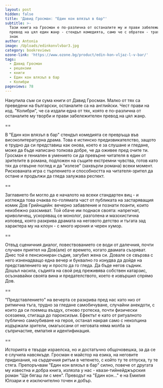 ```yaml
---
layout: post
hidden: false
title: 'Давид Гросман: "Един кон влязъл в бар"'
subtitle: >-
  Тази книга на Гросман е по-различна от останалите му и прави забележителен
  превод на цял един жанр - стендъп комедията, само че с обратен - трагичен -
  знак
author: Antonia
image: /Uploads/edinkonvlvbar3.jpg
category: bookreviews
ozone-link: 'https://www.ozone.bg/product/edin-kon-vljaz-l-v-bar/'
tags:
  - Давид Гросман
  - рецензии
  - книги
  - Един кон влязъл в бар
  - Колибри
pageviews: 78
---
```

Накупила съм си сума книги от Давид Гросман. Малко от тях са преведени на български, останалите са на английски. Чест прави на изд. "Колибри", че са издали една от тях, която е по-различна от останалите му творби и прави забележителен превод на цял жанр.

\==

В "Един кон влязъл в бар" стендъп комедията се превръща във високолитературна драма. Това е истинско предизвикателство, защото е трудно да си представиш как онова, което е за слушане и гледане, може да бъде написано толкова добре, че да оживее пред очите ти. Гросман е гениален в умението си да превърне читателя в един от зрителите в романа, подложен на същите екстремни чувства, готов като тях да отвърне поглед и да "излезе" (захвърли романа) всеки момент. Рискованата игра с търпението и способността на читателя-зрител да остане и продължи да гледа залужава респект.

\==

Заглавието би могло да е началото на всеки стандартен виц - и изглежда това очаква по-голямата част от публиката на застаряващия комик Дов Грийнщейн: вечерно забавление и познати поанти, които неизбежно разсмиват. Той обаче им поднася своята: напрегнат, криволичещ, ускоряващ се монолог, разголена и мазохистична изповед, която разкрива драмата на неговото детство и тъгата зад характера му на клоун - с много ирония и черен хумор.

\==

Отвъд сценичния диалог, повествованието се води от далечния, почти случаен приятел на Дов(але) от времето, когато двамата съзряват. Днес той е пенсиониран съдия, загубил жена си. Довале се свързва с него изненадващо една вечер и буквално го изнудва да дойде на представлението му и просто да го гледа. Да бъде негов съдник. Дошъл насила, съдията на свой ред преживява собствен катарзис, осъзнавайки своята вина и предателството, което е извършил спрямо Дов.

\==

"Представлението" на вечерта се разкрива пред нас като низ от ритмична тъга, трудно за гледане самобичуване, случайни анекдоти, с които да си поемеш въздух, отново гротеска, почти физически осезаема, стигаща до пароксизъм. Ефектът е като от ритуалното публично самоубиване на героя, останал накрая само с неколцина издържали зрители, омагьосани от неговата няма молба за съпричастие, емпатия и идентификация.

\==

Историята е твърде израелска, но и достатъчно общочовешка, за да се е случила навсякъде. Гросман е майстор на езика, на неговите придихания, на сърдечния ритъм в четенето, с който ту те отпуска, ту те стяга. Препоръчвам "Един кон влязъл в бар" силно, повече от другата му известна и добра книга, излязла у нас - квази-тийнейджърския роман "Ще бягаш ли с мен". Преводът на "Един кон..." е на Емилия Юлзари и е изключително точен и добър.
